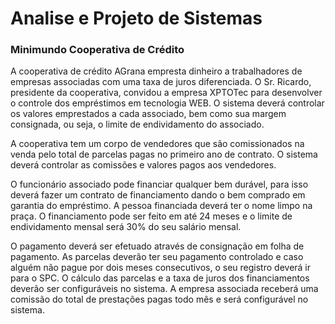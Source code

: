 # Analise e Projeto de Sistemas
### Minimundo Cooperativa de Crédito
A cooperativa de crédito AGrana empresta dinheiro a trabalhadores de empresas associadas com uma
taxa de juros diferenciada. O Sr. Ricardo, presidente da cooperativa, convidou a empresa XPTOTec para
desenvolver o controle dos empréstimos em tecnologia WEB. O sistema deverá controlar os valores
emprestados a cada associado, bem como sua margem consignada, ou seja, o limite de endividamento
do associado.

A cooperativa tem um corpo de vendedores que são comissionados na venda pelo total de parcelas
pagas no primeiro ano de contrato. O sistema deverá controlar as comissões e valores pagos aos
vendedores.

O funcionário associado pode financiar qualquer bem durável, para isso deverá fazer um contrato de
financiamento dando o bem comprado em garantia do empréstimo. A pessoa financiada deverá ter o
nome limpo na praça. O financiamento pode ser feito em até 24 meses e o limite de endividamento
mensal será 30% do seu salário mensal. 

O pagamento deverá ser efetuado através de consignação em
folha de pagamento. As parcelas deverão ter seu pagamento controlado e caso alguém não pague por
dois meses consecutivos, o seu registro deverá ir para o SPC.
O cálculo das parcelas e a taxa de juros dos financiamentos deverão ser configuráveis no sistema. A
empresa associada receberá uma comissão do total de prestações pagas todo mês e será configurável no
sistema.